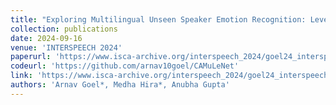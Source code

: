 ```yaml
---
title: "Exploring Multilingual Unseen Speaker Emotion Recognition: Leveraging Co-Attention Cues in Multitask Learning"
collection: publications
date: 2024-09-16
venue: 'INTERSPEECH 2024'
paperurl: 'https://www.isca-archive.org/interspeech_2024/goel24_interspeech.html#'
codeurl: 'https://github.com/arnav10goel/CAMuLeNet'
link: 'https://www.isca-archive.org/interspeech_2024/goel24_interspeech.html#'
authors: 'Arnav Goel*, Medha Hira*, Anubha Gupta'
---
```

